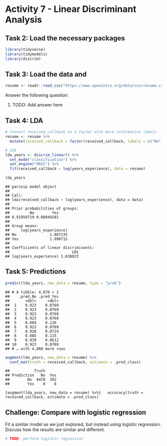 Activity 7 - Linear Discriminant Analysis
================

## Task 2: Load the necessary packages

``` r
library(tidyverse)
library(tidymodels)
library(discrim)
```

## Task 3: Load the data and

``` r
resume <- readr::read_csv("https://www.openintro.org/data/csv/resume.csv")
```

Answer the following question:

1.  TODO: Add answer here

## Task 4: LDA

``` r
# Convert received_callback to a factor with more informative labels
resume <- resume %>% 
  mutate(received_callback = factor(received_callback, labels = c("No", "Yes")))

# LDA
lda_years <- discrim_linear() %>% 
  set_mode("classification") %>% 
  set_engine("MASS") %>% 
  fit(received_callback ~ log(years_experience), data = resume)

lda_years
```

    ## parsnip model object
    ## 
    ## Call:
    ## lda(received_callback ~ log(years_experience), data = data)
    ## 
    ## Prior probabilities of groups:
    ##         No        Yes 
    ## 0.91950719 0.08049281 
    ## 
    ## Group means:
    ##     log(years_experience)
    ## No               1.867135
    ## Yes              1.998715
    ## 
    ## Coefficients of linear discriminants:
    ##                            LD1
    ## log(years_experience) 1.638023

## Task 5: Predictions

``` r
predict(lda_years, new_data = resume, type = "prob")
```

    ## # A tibble: 4,870 × 2
    ##    .pred_No .pred_Yes
    ##       <dbl>     <dbl>
    ##  1    0.923    0.0769
    ##  2    0.923    0.0769
    ##  3    0.923    0.0769
    ##  4    0.923    0.0769
    ##  5    0.884    0.116 
    ##  6    0.923    0.0769
    ##  7    0.928    0.0724
    ##  8    0.885    0.115 
    ##  9    0.939    0.0612
    ## 10    0.923    0.0769
    ## # … with 4,860 more rows

``` r
augment(lda_years, new_data = resume) %>% 
  conf_mat(truth = received_callback, estimate = .pred_class)
```

    ##           Truth
    ## Prediction   No  Yes
    ##        No  4478  392
    ##        Yes    0    0

`{augment(lda_years, new_data = resume) %>%}   accuracy(truth = received_callback, estimate = .pred_class)`

## Challenge: Compare with logistic regression

Fit a similar model as we just explored, but instead using logistic
regression. Discuss how the results are similar and different.

``` r
# TODO: perform logistic regression
```
